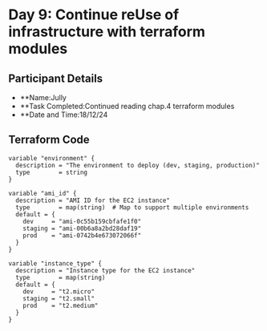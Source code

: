 # Day 9: Continue reUse of infrastructure with terraform modules

## Participant Details

- **Name:Jully
- **Task Completed:Continued reading chap.4 terraform modules 
- **Date and Time:18/12/24

## Terraform Code 
```hcl
variable "environment" {
  description = "The environment to deploy (dev, staging, production)"
  type        = string
}

variable "ami_id" {
  description = "AMI ID for the EC2 instance"
  type        = map(string)  # Map to support multiple environments
  default = {
    dev     = "ami-0c55b159cbfafe1f0"     
    staging = "ami-00b6a8a2bd28daf19"     
    prod    = "ami-0742b4e673072066f"     
  }
}

variable "instance_type" {
  description = "Instance type for the EC2 instance"
  type        = map(string) 
  default = {
    dev     = "t2.micro"
    staging = "t2.small"
    prod    = "t2.medium"
  }
}
```


